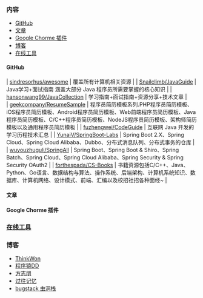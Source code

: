 

### 内容

- [GitHub](https://github.com/GenuineXiaofuzi/JavaSharing#github)
- [文章]()  
- [Google Chorme 插件](https://github.com/GenuineXiaofuzi/JavaSharing#github)
- [博客](https://github.com/GenuineXiaofuzi/JavaSharing/blob/master/README.md#%E5%8D%9A%E5%AE%A2)
- [在线工具](https://github.com/GenuineXiaofuzi/JavaSharing/blob/master/README.md#%E5%9C%A8%E7%BA%BF%E5%B7%A5%E5%85%B7)


#### GitHub

| [sindresorhus/awesome](https://github.com/sindresorhus/awesome) | 覆盖所有计算机相关资源                                       |
| [Snailclimb/JavaGuide](https://github.com/Snailclimb/JavaGuide) | Java学习+面试指南 涵盖大部分 Java 程序员所需要掌握的核心知识 |
| [hansonwang99/JavaCollection](https://github.com/hansonwang99/JavaCollection) | 学习指南+面试指南+资源分享+技术文章 |  
| [geekcompany/ResumeSample](https://github.com/geekcompany/ResumeSample) | 程序员简历模板系列.PHP程序员简历模板、iOS程序员简历模板、Android程序员简历模板、Web前端程序员简历模板、Java程序员简历模板、C/C++程序员简历模板、NodeJS程序员简历模板、架构师简历模板以及通用程序员简历模板 |
| [fuzhengwei/CodeGuide](https://github.com/fuzhengwei/CodeGuide) | 互联网 Java 开发的学习历程技术汇总   |
| [YunaiV/SpringBoot-Labs](https://github.com/YunaiV/SpringBoot-Labs) | Spring Boot 2.X、Spring Cloud、Spring Cloud Alibaba、Dubbo、分布式消息队列、分布式事务的仓库   |
| [wuyouzhuguli/SpringAll](https://github.com/wuyouzhuguli/SpringAll) | Spring Boot、Spring Boot & Shiro、Spring Batch、Spring Cloud、Spring Cloud Alibaba、Spring Security & Spring Security OAuth2   |
| [forthespada/CS-Books](https://github.com/forthespada/CS-Books) | 书籍资源包括C/C++、Java、Python、Go语言、数据结构与算法、操作系统、后端架构、计算机系统知识、数据库、计算机网络、设计模式、前端、汇编以及校招社招各种面经~   |

#### 文章

#### Google Chorme 插件 

###  [在线工具](https://github.com/GenuineXiaofuzi/JavaSharing/blob/master/%E5%9C%A8%E7%BA%BF%E5%B7%A5%E5%85%B7/%E5%9C%A8%E7%BA%BF%E5%B7%A5%E5%85%B7.md)

### 博客

-  [ThinkWon](https://thinkwon.blog.csdn.net/?type=blog)    
-  [程序猿DD](https://blog.didispace.com/)    
-  [方志朋](https://www.fangzhipeng.com/)
-  [过往记忆](https://www.iteblog.com/archives/1542.html)
-  [bugstack 虫洞栈](https://bugstack.cn/)







